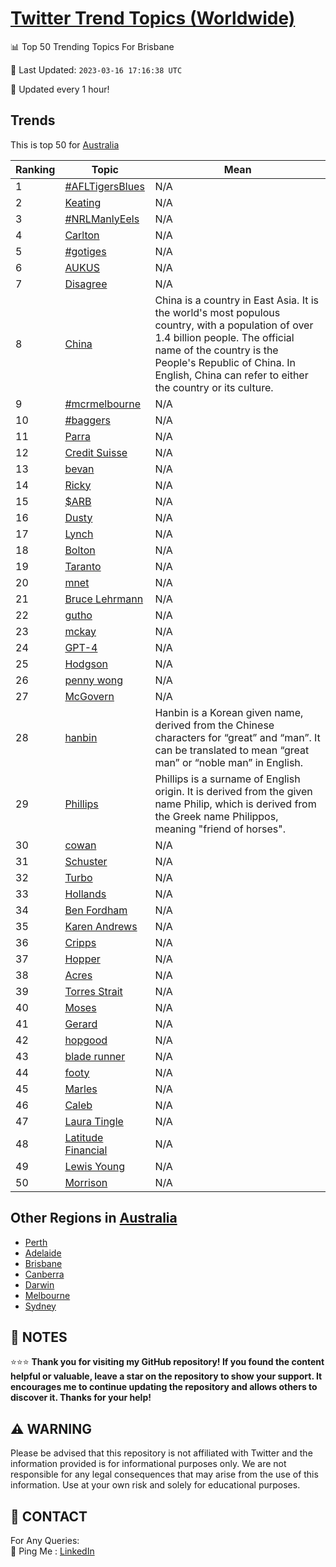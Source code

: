 [Twitter Trend Topics (Worldwide)](https://github.com/ErcinDedeoglu/Twitter-Trend-Topics)
==========


📊 Top 50 Trending Topics For Brisbane

📆 Last Updated: `2023-03-16 17:16:38 UTC`

🔧 Updated every 1 hour!


## Trends

This is top 50 for [Australia](</Australia>)

| Ranking | Topic | Mean |
| ------- | ------------ | ------------ |
| 1 | [#AFLTigersBlues](http://twitter.com/search?q=%23AFLTigersBlues) | N/A |
| 2 | [Keating](http://twitter.com/search?q=Keating) | N/A |
| 3 | [#NRLManlyEels](http://twitter.com/search?q=%23NRLManlyEels) | N/A |
| 4 | [Carlton](http://twitter.com/search?q=Carlton) | N/A |
| 5 | [#gotiges](http://twitter.com/search?q=%23gotiges) | N/A |
| 6 | [AUKUS](http://twitter.com/search?q=AUKUS) | N/A |
| 7 | [Disagree](http://twitter.com/search?q=Disagree) | N/A |
| 8 | [China](http://twitter.com/search?q=China) | China is a country in East Asia. It is the world's most populous country, with a population of over 1.4 billion people. The official name of the country is the People's Republic of China. In English, China can refer to either the country or its culture. |
| 9 | [#mcrmelbourne](http://twitter.com/search?q=%23mcrmelbourne) | N/A |
| 10 | [#baggers](http://twitter.com/search?q=%23baggers) | N/A |
| 11 | [Parra](http://twitter.com/search?q=Parra) | N/A |
| 12 | [Credit Suisse](http://twitter.com/search?q=Credit+Suisse) | N/A |
| 13 | [bevan](http://twitter.com/search?q=bevan) | N/A |
| 14 | [Ricky](http://twitter.com/search?q=Ricky) | N/A |
| 15 | [$ARB](http://twitter.com/search?q=%24ARB) | N/A |
| 16 | [Dusty](http://twitter.com/search?q=Dusty) | N/A |
| 17 | [Lynch](http://twitter.com/search?q=Lynch) | N/A |
| 18 | [Bolton](http://twitter.com/search?q=Bolton) | N/A |
| 19 | [Taranto](http://twitter.com/search?q=Taranto) | N/A |
| 20 | [mnet](http://twitter.com/search?q=mnet) | N/A |
| 21 | [Bruce Lehrmann](http://twitter.com/search?q=Bruce+Lehrmann) | N/A |
| 22 | [gutho](http://twitter.com/search?q=gutho) | N/A |
| 23 | [mckay](http://twitter.com/search?q=mckay) | N/A |
| 24 | [GPT-4](http://twitter.com/search?q=GPT-4) | N/A |
| 25 | [Hodgson](http://twitter.com/search?q=Hodgson) | N/A |
| 26 | [penny wong](http://twitter.com/search?q=penny+wong) | N/A |
| 27 | [McGovern](http://twitter.com/search?q=McGovern) | N/A |
| 28 | [hanbin](http://twitter.com/search?q=hanbin) | Hanbin is a Korean given name, derived from the Chinese characters for “great” and “man”. It can be translated to mean “great man” or “noble man” in English. |
| 29 | [Phillips](http://twitter.com/search?q=Phillips) | Phillips is a surname of English origin. It is derived from the given name Philip, which is derived from the Greek name Philippos, meaning "friend of horses". |
| 30 | [cowan](http://twitter.com/search?q=cowan) | N/A |
| 31 | [Schuster](http://twitter.com/search?q=Schuster) | N/A |
| 32 | [Turbo](http://twitter.com/search?q=Turbo) | N/A |
| 33 | [Hollands](http://twitter.com/search?q=Hollands) | N/A |
| 34 | [Ben Fordham](http://twitter.com/search?q=Ben+Fordham) | N/A |
| 35 | [Karen Andrews](http://twitter.com/search?q=Karen+Andrews) | N/A |
| 36 | [Cripps](http://twitter.com/search?q=Cripps) | N/A |
| 37 | [Hopper](http://twitter.com/search?q=Hopper) | N/A |
| 38 | [Acres](http://twitter.com/search?q=Acres) | N/A |
| 39 | [Torres Strait](http://twitter.com/search?q=Torres+Strait) | N/A |
| 40 | [Moses](http://twitter.com/search?q=Moses) | N/A |
| 41 | [Gerard](http://twitter.com/search?q=Gerard) | N/A |
| 42 | [hopgood](http://twitter.com/search?q=hopgood) | N/A |
| 43 | [blade runner](http://twitter.com/search?q=blade+runner) | N/A |
| 44 | [footy](http://twitter.com/search?q=footy) | N/A |
| 45 | [Marles](http://twitter.com/search?q=Marles) | N/A |
| 46 | [Caleb](http://twitter.com/search?q=Caleb) | N/A |
| 47 | [Laura Tingle](http://twitter.com/search?q=Laura+Tingle) | N/A |
| 48 | [Latitude Financial](http://twitter.com/search?q=Latitude+Financial) | N/A |
| 49 | [Lewis Young](http://twitter.com/search?q=Lewis+Young) | N/A |
| 50 | [Morrison](http://twitter.com/search?q=Morrison) | N/A |



## Other Regions in [Australia](</Australia>)

* [Perth](</Australia/Perth.md>)
* [Adelaide](</Australia/Adelaide.md>)
* [Brisbane](</Australia/Brisbane.md>)
* [Canberra](</Australia/Canberra.md>)
* [Darwin](</Australia/Darwin.md>)
* [Melbourne](</Australia/Melbourne.md>)
* [Sydney](</Australia/Sydney.md>)



## 📝 NOTES

⭐⭐⭐ **Thank you for visiting my GitHub repository! If you found the content helpful or valuable, leave a star on the repository to show your support. It encourages me to continue updating the repository and allows others to discover it. Thanks for your help!**


## ⚠️ WARNING

Please be advised that this repository is not affiliated with Twitter and the information provided is for informational purposes only. We are not responsible for any legal consequences that may arise from the use of this information. Use at your own risk and solely for educational purposes.


## 📨 CONTACT

 For Any Queries:  
            🏓 Ping Me : [LinkedIn](https://www.linkedin.com/in/ercindedeoglu/)
